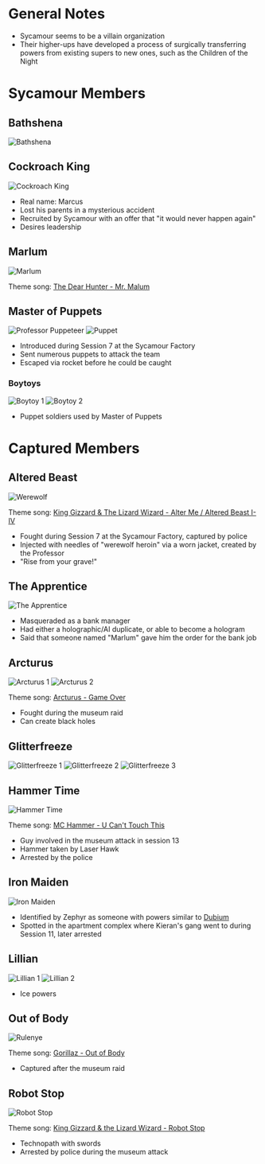 <!-- TITLE: Sycamour -->
<!-- SUBTITLE: A quick summary of Sycamour -->

# General Notes
* Sycamour seems to be a villain organization
* Their higher-ups have developed a process of surgically transferring powers from existing supers to new ones, such as the Children of the Night
# Sycamour Members
## Bathshena
![Bathshena](/uploads/sycamour-sycamour/bathshena.jpg "Bathshena")
## Cockroach King
![Cockroach King](/uploads/sycamour/cockroach-king.jpg "Cockroach King")

* Real name: Marcus
* Lost his parents in a mysterious accident
* Recruited by Sycamour with an offer that "it would never happen again"
* Desires leadership
## Marlum
![Marlum](/uploads/sycamour-sycamour/marlum.jpg "Marlum")

Theme song: [The Dear Hunter - Mr. Malum](https://youtu.be/eGIUAyeCGS8)
## Master of Puppets
![Professor Puppeteer](/uploads/sycamour/professor-puppeteer.jpg "Professor Puppeteer")
![Puppet](/uploads/sycamour-sycamour/puppet.jpg "Puppet")

* Introduced during Session 7 at the Sycamour Factory
* Sent numerous puppets to attack the team
* Escaped via rocket before he could be caught
### Boytoys
![Boytoy 1](/uploads/sycamour-sycamour/boytoy-1.jpg "Boytoy 1")
![Boytoy 2](/uploads/sycamour-sycamour/boytoy-2.jpg "Boytoy 2")

* Puppet soldiers used by Master of Puppets
# Captured Members
## Altered Beast
![Werewolf](/uploads/sycamour/werewolf.jpg "Werewolf")

Theme song: [King Gizzard & The Lizard Wizard - Alter Me / Altered Beast I-IV](https://www.youtube.com/watch?v=ZBuWFn5gFE4)

* Fought during Session 7 at the Sycamour Factory, captured by police
* Injected with needles of "werewolf heroin" via a worn jacket, created by the Professor
* "Rise from your grave!"
## The Apprentice
![The Apprentice](/uploads/sycamour/the-apprentice.jpg "The Apprentice")

* Masqueraded as a bank manager
* Had either a holographic/AI duplicate, or able to become a hologram
* Said that someone named "Marlum" gave him the order for the bank job
## Arcturus
![Arcturus 1](/uploads/sycamour-sycamour/arcturus-1.jpg "Arcturus 1")
![Arcturus 2](/uploads/sycamour-sycamour/arcturus-2.jpg "Arcturus 2")

Theme song: [Arcturus - Game Over](https://www.youtube.com/watch?v=kQmtcaI3VEs)

* Fought during the museum raid
* Can create black holes
## Glitterfreeze
![Glitterfreeze 1](/uploads/sycamour-sycamour/glitterfreeze-1.jpg "Glitterfreeze 1")
![Glitterfreeze 2](/uploads/sycamour-sycamour/glitterfreeze-2.jpg "Glitterfreeze 2")
![Glitterfreeze 3](/uploads/sycamour-sycamour/glitterfreeze-3.jpg "Glitterfreeze 3")
## Hammer Time
![Hammer Time](/uploads/sycamour-sycamour/hammer-time.jpg "Hammer Time")

Theme song: [MC Hammer - U Can't Touch This](https://www.youtube.com/watch?v=otCpCn0l4Wo)

* Guy involved in the museum attack in session 13
* Hammer taken by Laser Hawk
* Arrested by the police
## Iron Maiden
![Iron Maiden](/uploads/sycamour/iron-maiden.jpg "Iron Maiden")

* Identified by Zephyr as someone with powers similar to [Dubium](#dubium)
* Spotted in the apartment complex where Kieran's gang went to during Session 11, later arrested
## Lillian
![Lillian 1](/uploads/sycamour-sycamour/lillian-1.jpg "Lillian 1")
![Lillian 2](/uploads/sycamour-sycamour/lillian-2.jpg "Lillian 2")

* Ice powers
## Out of Body
![Rulenye](/uploads/sycamour-sycamour/rulenye.jpg "Rulenye")

Theme song: [Gorillaz - Out of Body](https://www.youtube.com/watch?v=gawKAeTayNY)

* Captured after the museum raid

## Robot Stop
![Robot Stop](/uploads/sycamour-sycamour/robot-stop.jpg "Robot Stop")

Theme song: [King Gizzard & the Lizard Wizard - Robot Stop](https://www.youtube.com/watch?v=9p_Si21ig7c)

* Technopath with swords
* Arrested by police during the museum attack
